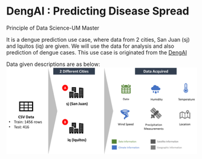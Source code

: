# DengAI : Predicting Disease Spread
Principle of Data Science-UM Master

It is a dengue prediction use case, where data from 2 cities, San Juan (sj) and Iquitos (iq) are given. We will use the data for analysis and also prediction of dengue cases. This use case is originated from the [DengAI](https://www.drivendata.org/competitions/44/dengai-predicting-disease-spread/) 

Data given descriptions are as below:
![data descriptions](img/data_intro.png)
